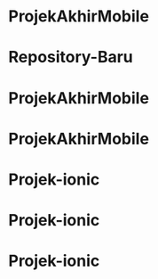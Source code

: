 # ProjekAkhirMobile
# Repository-Baru
# ProjekAkhirMobile
# ProjekAkhirMobile
# Projek-ionic
# Projek-ionic
# Projek-ionic
